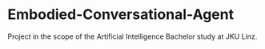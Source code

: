 # Embodied-Conversational-Agent
Project in the scope of the Artificial Intelligence Bachelor study at JKU Linz.
